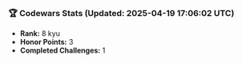 ### 🏆 Codewars Stats (Updated: 2025-04-19 17:06:02 UTC)

- **Rank:** 8 kyu
- **Honor Points:** 3
- **Completed Challenges:** 1
